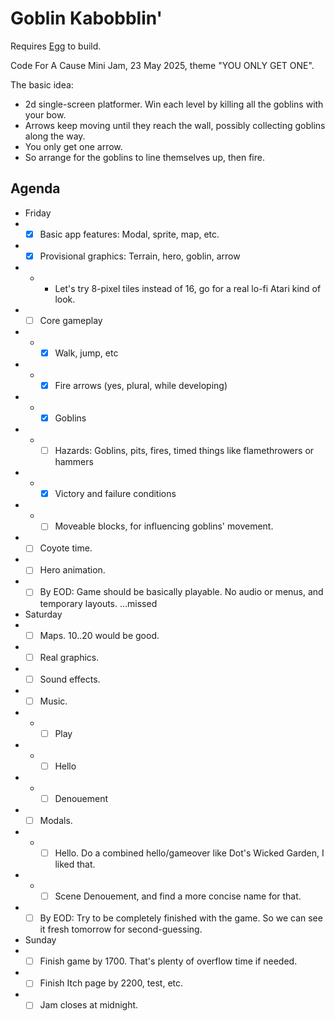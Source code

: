 # Goblin Kabobblin'

Requires [Egg](https://github.com/aksommerville/egg) to build.

Code For A Cause Mini Jam, 23 May 2025, theme "YOU ONLY GET ONE".

The basic idea:
- 2d single-screen platformer. Win each level by killing all the goblins with your bow.
- Arrows keep moving until they reach the wall, possibly collecting goblins along the way.
- You only get one arrow.
- So arrange for the goblins to line themselves up, then fire.

## Agenda

- Friday
- - [x] Basic app features: Modal, sprite, map, etc.
- - [x] Provisional graphics: Terrain, hero, goblin, arrow
- - - Let's try 8-pixel tiles instead of 16, go for a real lo-fi Atari kind of look.
- - [ ] Core gameplay
- - - [x] Walk, jump, etc
- - - [x] Fire arrows (yes, plural, while developing)
- - - [x] Goblins
- - - [ ] Hazards: Goblins, pits, fires, timed things like flamethrowers or hammers
- - - [x] Victory and failure conditions
- - - [ ] Moveable blocks, for influencing goblins' movement.
- - [ ] Coyote time.
- - [ ] Hero animation.
- - [ ] By EOD: Game should be basically playable. No audio or menus, and temporary layouts. ...missed
- Saturday
- - [ ] Maps. 10..20 would be good.
- - [ ] Real graphics.
- - [ ] Sound effects.
- - [ ] Music.
- - - [ ] Play
- - - [ ] Hello
- - - [ ] Denouement
- - [ ] Modals.
- - - [ ] Hello. Do a combined hello/gameover like Dot's Wicked Garden, I liked that.
- - - [ ] Scene Denouement, and find a more concise name for that.
- - [ ] By EOD: Try to be completely finished with the game. So we can see it fresh tomorrow for second-guessing.
- Sunday
- - [ ] Finish game by 1700. That's plenty of overflow time if needed.
- - [ ] Finish Itch page by 2200, test, etc.
- - [ ] Jam closes at midnight.
